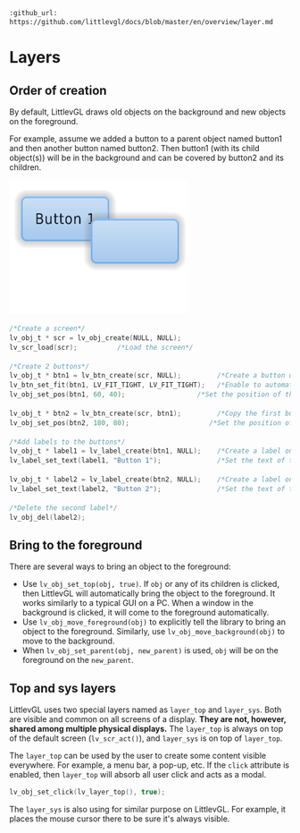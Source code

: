 ```eval_rst
:github_url: https://github.com/littlevgl/docs/blob/master/en/overview/layer.md
```

# Layers

## Order of creation

By default, LittlevGL draws old objects on the background and new objects on the foreground.

For example, assume we added a button to a parent object named button1 and then another button named button2. Then button1 (with its child object(s)) will be in the background and can be covered by button2 and its children.


![](/misc/layers.png "Creating graphical objects in Littlev Graphics Library")  

```c
/*Create a screen*/
lv_obj_t * scr = lv_obj_create(NULL, NULL);
lv_scr_load(scr);          /*Load the screen*/

/*Create 2 buttons*/
lv_obj_t * btn1 = lv_btn_create(scr, NULL);         /*Create a button on the screen*/
lv_btn_set_fit(btn1, LV_FIT_TIGHT, LV_FIT_TIGHT);   /*Enable to automatically set the size according to the content*/
lv_obj_set_pos(btn1, 60, 40);              	   /*Set the position of the button*/

lv_obj_t * btn2 = lv_btn_create(scr, btn1);         /*Copy the first button*/
lv_obj_set_pos(btn2, 180, 80);                    /*Set the position of the button*/

/*Add labels to the buttons*/
lv_obj_t * label1 = lv_label_create(btn1, NULL);	/*Create a label on the first button*/
lv_label_set_text(label1, "Button 1");          	/*Set the text of the label*/

lv_obj_t * label2 = lv_label_create(btn2, NULL);  	/*Create a label on the second button*/
lv_label_set_text(label2, "Button 2");            	/*Set the text of the label*/

/*Delete the second label*/
lv_obj_del(label2);
```

## Bring to the foreground

There are several ways to bring an object to the foreground:
- Use `lv_obj_set_top(obj, true)`. If `obj` or any of its children is clicked, then LittlevGL will automatically bring the object to the foreground.
It works similarly to a typical GUI on a PC. When a window in the background is clicked, it will come to the foreground automatically.
- Use `lv_obj_move_foreground(obj)` to explicitly tell the library to bring an object to the foreground. Similarly, use `lv_obj_move_background(obj)` to move to the background.
- When `lv_obj_set_parent(obj, new_parent)` is used, `obj` will be on the foreground on the `new_parent`.


## Top and sys layers

LittlevGL uses two special layers named as `layer_top` and `layer_sys`.
Both are visible and common on all screens of a display. **They are not, however, shared among multiple physical displays.** The `layer_top` is always on top of the default screen (`lv_scr_act()`), and `layer_sys` is on top of `layer_top`.

The `layer_top` can be used by the user to create some content visible everywhere. For example, a menu bar, a pop-up, etc. If the `click` attribute is enabled, then `layer_top` will absorb all user click and acts as a modal.
```c
lv_obj_set_click(lv_layer_top(), true);
```

The `layer_sys` is also using for similar purpose on LittlevGL. For example, it places the mouse cursor there to be sure it's always visible.
